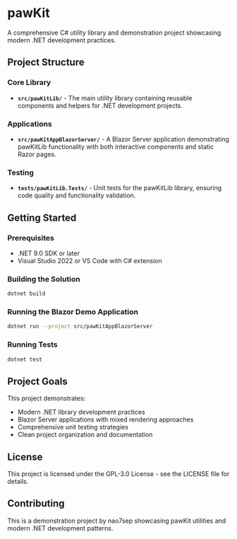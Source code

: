 # pawKit

A comprehensive C# utility library and demonstration project showcasing modern .NET development practices.

## Project Structure

### Core Library
- **`src/pawKitLib/`** - The main utility library containing reusable components and helpers for .NET development projects.

### Applications
- **`src/pawKitAppBlazorServer/`** - A Blazor Server application demonstrating pawKitLib functionality with both interactive components and static Razor pages.

### Testing
- **`tests/pawKitLib.Tests/`** - Unit tests for the pawKitLib library, ensuring code quality and functionality validation.

## Getting Started

### Prerequisites
- .NET 9.0 SDK or later
- Visual Studio 2022 or VS Code with C# extension

### Building the Solution
```bash
dotnet build
```

### Running the Blazor Demo Application
```bash
dotnet run --project src/pawKitAppBlazorServer
```

### Running Tests
```bash
dotnet test
```

## Project Goals

This project demonstrates:
- Modern .NET library development practices
- Blazor Server applications with mixed rendering approaches
- Comprehensive unit testing strategies
- Clean project organization and documentation

## License

This project is licensed under the GPL-3.0 License - see the LICENSE file for details.

## Contributing

This is a demonstration project by nao7sep showcasing pawKit utilities and modern .NET development patterns.
